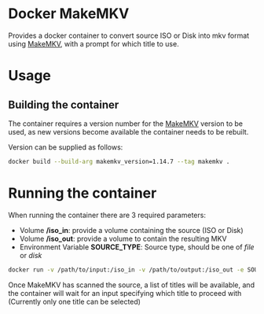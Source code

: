 # Docker MakeMKV

Provides a docker container to convert source ISO or Disk into mkv format using [MakeMKV](http://www.makemkv.com/), with a prompt for which title to use.

# Usage

## Building the container

The container requires a version number for the [MakeMKV](http://www.makemkv.com/) version to be used, as new versions become available the container needs to be rebuilt.

Version can be supplied as follows:
```bash
docker build --build-arg makemkv_version=1.14.7 --tag makemkv .
```

# Running the container

When running the container there are 3 required parameters:
- Volume **/iso_in**: provide a volume containing the source (ISO or Disk)
- Volume **/iso_out**: provide a volume to contain the resulting MKV
- Environment Variable **SOURCE_TYPE**: Source type, should be one of *file* or *disk*

```bash
docker run -v /path/to/input:/iso_in -v /path/to/output:/iso_out -e SOURCE_TYPE=file -it makemkv
```

Once MakeMKV has scanned the source, a list of titles will be available, and the container will wait for an input specifying which title to proceed with (Currently only one title can be selected)
